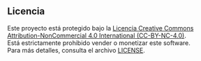 ## Licencia

Este proyecto está protegido bajo la [Licencia Creative Commons Attribution-NonCommercial 4.0 International (CC-BY-NC-4.0)](LICENSE).  
Está estrictamente prohibido vender o monetizar este software.  
Para más detalles, consulta el archivo [LICENSE](LICENSE).
